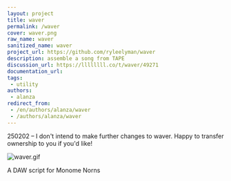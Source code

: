 ```yaml
---
layout: project
title: waver
permalink: /waver
cover: waver.png
raw_name: waver
sanitized_name: waver
project_url: https://github.com/ryleelyman/waver
description: assemble a song from TAPE
discussion_url: https://llllllll.co/t/waver/49271
documentation_url: 
tags:
 - utility
authors:
 - alanza
redirect_from:
 - /en/authors/alanza/waver
 - /authors/alanza/waver
---
```

250202 – I don't intend to make further changes to waver. 
Happy to transfer ownership to you if you'd like!

![waver.gif](https://llllllll.co/uploads/default/original/3X/f/b/fbc45d2505ce6bc49e2d4157842d6ca20b1a0ce4.gif)

A DAW script for Monome Norns
